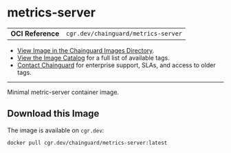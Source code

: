 <!--monopod:start-->
# metrics-server
| | |
| - | - |
| **OCI Reference** | `cgr.dev/chainguard/metrics-server` |


* [View Image in the Chainguard Images Directory](https://images.chainguard.dev/directory/image/metrics-server/overview).
* [View the Image Catalog](https://console.chainguard.dev/images/catalog) for a full list of available tags.
* [Contact Chainguard](https://www.chainguard.dev/chainguard-images) for enterprise support, SLAs, and access to older tags.

---
<!--monopod:end-->

<!--overview:start-->
Minimal metric-server container image.
<!--overview:end-->

<!--getting:start-->
## Download this Image
The image is available on `cgr.dev`:

```
docker pull cgr.dev/chainguard/metrics-server:latest
```
<!--getting:end-->

<!--body:start-->
<!--body:end-->
